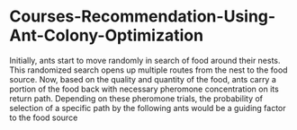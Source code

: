 # Courses-Recommendation-Using-Ant-Colony-Optimization
<p>Initially, ants start to move randomly in search of food around their nests. This randomized search opens up multiple routes from the nest to the food source. Now, based on the quality and quantity of the food, ants carry a portion of the food back with necessary pheromone concentration on its return path. Depending on these pheromone trials, the probability of selection of a specific path by the following ants would be a guiding factor to the food source
  
</p>
